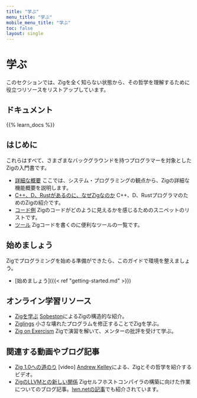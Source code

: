 ```yaml
---
title: "学ぶ"
menu_title: "学ぶ"
mobile_menu_title: "学ぶ"
toc: false
layout: single
---
```


# 学ぶ
このセクションでは、Zigを全く知らない状態から、その哲学を理解するために役立つリソースをリストアップしています。

## ドキュメント
{{% learn_docs %}}

## はじめに
これらはすべて、さまざまなバックグラウンドを持つプログラマーを対象としたZigの入門書です。

- [詳細な概要](overview/)
ここでは、システム・プログラミングの観点から、Zigの詳細な機能概要を説明します。
- [C++、D、Rustがあるのに、なぜZigなのか](why_zig_rust_d_cpp/)
C++、D、RustプログラマのためのZigの紹介です。
- [コード例](samples/)
Zigのコードがどのように見えるかを感じるためのスニペットのリストです。
- [ツール](tools/)
Zigコードを書くのに便利なツールの一覧です。


## 始めましょう
Zigでプログラミングを始める準備ができたら、このガイドで環境を整えましょう。

- [始めましょう]({{< ref "getting-started.md" >}})

## オンライン学習リソース
- [Zigを学ぶ](https://ziglearn.org)
[Sobeston](https://github.com/sobeston)によるZigの構造的な紹介。
- [Ziglings](https://ziglings.org)
小さな壊れたプログラムを修正することでZigを学ぶ。
- [Zig on Exercism](https://exercism.org/tracks/zig)
Zigで演習を解いて、メンターの批評を受けて学ぶ。

## 関連する動画やブログ記事
- [Zig 1.0への道のり](https://www.youtube.com/watch?v=Gv2I7qTux7g) [video]
[Andrew Kelley](https://andrewkelley.me)による、Zigとその哲学を紹介するビデオ。
- [ZigのLLVMとの新しい関係](https://kristoff.it/blog/zig-new-relationship-llvm/)
Zigセルフホストコンパイラの構築に向けた作業についてのブログ記事。[lwn.netの記事](https://lwn.net/Articles/833400/)でも紹介されています。


















